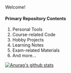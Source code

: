 <!---
BH3GEI/BH3GEI is a ✨ special ✨ repository because its `README.md` (this file) appears on your GitHub profile.
You can click the Preview link to take a look at your changes.
--->
Welcome! 

####  Primary Repository Contents 

1. Personal Tools
2. Course-related Code
3. Hobby Projects
4. Learning Notes
5. Exam-related Materials
6. And more...

[![Anurag's github stats](https://github-readme-stats.vercel.app/api?username=bh3gei&hide=prs,issues)](https://github.com/anuraghazra/github-readme-stats)
